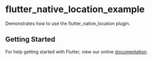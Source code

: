 # flutter_native_location_example

Demonstrates how to use the flutter_native_location plugin.

## Getting Started

For help getting started with Flutter, view our online
[documentation](https://flutter.io/).
